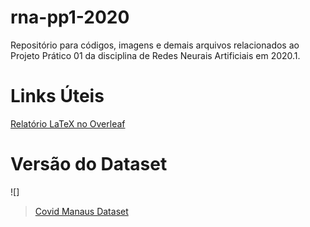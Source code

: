 # rna-pp1-2020
Repositório para códigos, imagens e demais arquivos relacionados ao Projeto Prático 01 da disciplina de Redes Neurais Artificiais em 2020.1.

# Links Úteis

[Relatório LaTeX no Overleaf](https://pt.overleaf.com/7971632445grqrdnkdgnxn)

# Versão do Dataset

![]<blockquote class="imgur-embed-pub" lang="en" data-id="a/WVunMHF"  ><a href="//imgur.com/a/WVunMHF">Covid Manaus Dataset</a></blockquote><script async src="//s.imgur.com/min/embed.js" charset="utf-8"></script>
